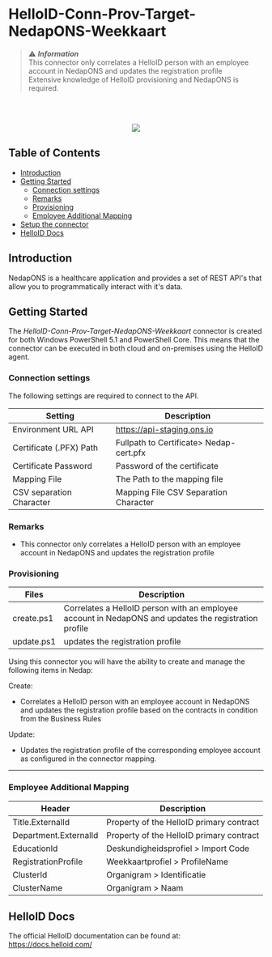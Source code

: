 # HelloID-Conn-Prov-Target-NedapONS-Weekkaart

> :warning: **_Information_**   <br />This connector only correlates a HelloID person with an employee account in NedapONS and updates the registration profile
<br />Extensive knowledge of HelloID provisioning and NedapONS is required.

<br />
<br />

<p align="center">
  <img src="https://user-images.githubusercontent.com/68013812/94918899-c672c700-04b3-11eb-9132-7125bbf77fa5.png">
</p>

## Table of Contents
- [Introduction](introduction)
- [Getting Started](getting-started)
  + [Connection settings](Connection-settings)
  + [Remarks](Remarks)
  + [Provisioning](provisioning)
  + [Employee Additional Mapping](Employee-Additional-Mapping)
- [Setup the connector](setup-the-connector)
- [HelloID Docs](helloid-docs)


## Introduction
NedapONS is a healthcare application and provides a set of REST API's that allow you to programmatically interact with it's data.

## Getting Started

The _HelloID-Conn-Prov-Target-NedapONS-Weekkaart_ connector is created for both Windows PowerShell 5.1 and PowerShell Core. This means that the connector can be executed in both cloud and on-premises using the HelloID agent.

### Connection settings

The following settings are required to connect to the API.

| Setting     | Description |
| ------------ | ----------- |
| Environment URL API     |    https://api-staging.ons.io                                     |
| Certificate (.PFX) Path    |  Fullpath to Certificate> Nedap-cert.pfx                       |
| Certificate Password |    Password of the certificate                                       |
| Mapping File |  The Path to the mapping file |
| CSV separation Character| Mapping File CSV Separation Character         |

### Remarks

- This connector only correlates a HelloID person with an employee account in NedapONS and updates the registration profile 

### Provisioning

| Files       | Description                                             |
| ----------- | ------------------------------------------              |
| create.ps1  | Correlates a HelloID person with an employee account in NedapONS and updates the registration profile |
| update.ps1  | updates the registration profile |

Using this connector you will have the ability to create and manage the following items in Nedap:

Create:
* Correlates a HelloID person with an employee account in NedapONS and updates the registration profile based on the contracts in condition from the Business Rules

Update:
* Updates the registration profile of the corresponding employee account as configured in the connector mapping.
----------

###  Employee Additional Mapping
| Header    | Description |
| ------------ | ----------- |
| Title.ExternalId   | Property of the HelloID primary contract
| Department.ExternalId  | Property of the HelloID primary contract
| EducationId   |   Deskundigheidsprofiel > Import Code
| RegistrationProfile | Weekkaartprofiel > ProfileName
| ClusterId  | Organigram > Identificatie
| ClusterName  |    Organigram > Naam

## HelloID Docs

The official HelloID documentation can be found at: https://docs.helloid.com/
